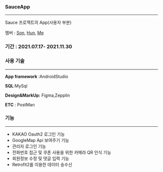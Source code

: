 ### **SauceApp**
--- 

Sauce 프로젝트의 App(사용자 부분)

멤버 : [Son](https://github.com/Son6840),
      [Hun](https://github.com/DonghunJeong95),
      [Me](https://github.com/SohyeonP)

      
### **기간** : 2021.07.17- 2021.11.30

### **사용 기술** 
---
**App framework** :AndroidStudio

**SQL**:MySql

**Design&MarkUp:** Figma,Zepplin

**ETC** : PostMan
### **기능**
---
* KAKAO Oauth2 로그인 기능
* GoogleMap Api 보여주기 기능
* 관리자 로그인 기능
* 전화번호 접근 및 쿠폰 사용을 위한 카메라 QR 인식 기능
* 회원정보 수정 및 댓글 입력 기능
* Retrofit2를 이용한 데이터 송수신
